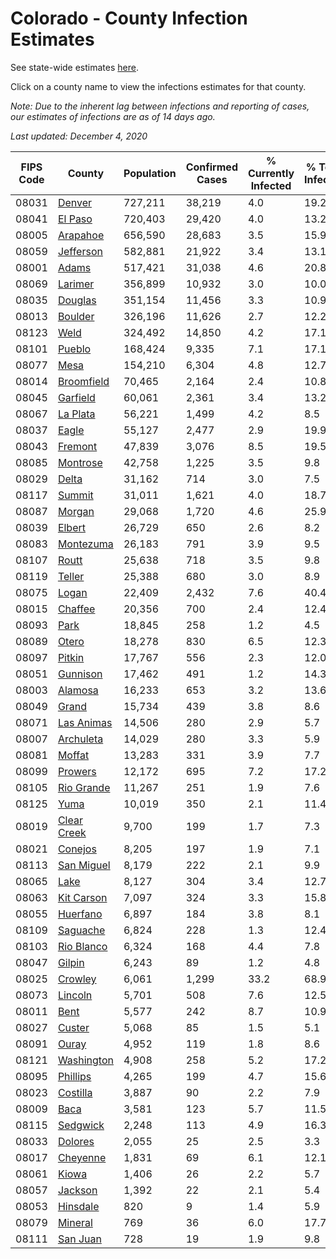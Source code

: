 # Colorado - County Infection Estimates

See state-wide estimates [here](/infections/us-co).

Click on a county name to view the infections estimates for that county.

*Note: Due to the inherent lag between infections and reporting of cases, our estimates of infections are as of 14 days ago.*

*Last updated: December 4, 2020*

|   FIPS Code |                     County |   Population |   Confirmed Cases |   % Currently Infected |   % Total Infected |
|-------------|----------------------------|--------------|-------------------|------------------------|--------------------|
|       08031 |           [Denver](denver) |      727,211 |            38,219 |                    4.0 |               19.2 |
|       08041 |         [El Paso](el-paso) |      720,403 |            29,420 |                    4.0 |               13.2 |
|       08005 |       [Arapahoe](arapahoe) |      656,590 |            28,683 |                    3.5 |               15.9 |
|       08059 |     [Jefferson](jefferson) |      582,881 |            21,922 |                    3.4 |               13.1 |
|       08001 |             [Adams](adams) |      517,421 |            31,038 |                    4.6 |               20.8 |
|       08069 |         [Larimer](larimer) |      356,899 |            10,932 |                    3.0 |               10.0 |
|       08035 |         [Douglas](douglas) |      351,154 |            11,456 |                    3.3 |               10.9 |
|       08013 |         [Boulder](boulder) |      326,196 |            11,626 |                    2.7 |               12.2 |
|       08123 |               [Weld](weld) |      324,492 |            14,850 |                    4.2 |               17.1 |
|       08101 |           [Pueblo](pueblo) |      168,424 |             9,335 |                    7.1 |               17.1 |
|       08077 |               [Mesa](mesa) |      154,210 |             6,304 |                    4.8 |               12.7 |
|       08014 |   [Broomfield](broomfield) |       70,465 |             2,164 |                    2.4 |               10.8 |
|       08045 |       [Garfield](garfield) |       60,061 |             2,361 |                    3.4 |               13.2 |
|       08067 |       [La Plata](la-plata) |       56,221 |             1,499 |                    4.2 |                8.5 |
|       08037 |             [Eagle](eagle) |       55,127 |             2,477 |                    2.9 |               19.9 |
|       08043 |         [Fremont](fremont) |       47,839 |             3,076 |                    8.5 |               19.5 |
|       08085 |       [Montrose](montrose) |       42,758 |             1,225 |                    3.5 |                9.8 |
|       08029 |             [Delta](delta) |       31,162 |               714 |                    3.0 |                7.5 |
|       08117 |           [Summit](summit) |       31,011 |             1,621 |                    4.0 |               18.7 |
|       08087 |           [Morgan](morgan) |       29,068 |             1,720 |                    4.6 |               25.9 |
|       08039 |           [Elbert](elbert) |       26,729 |               650 |                    2.6 |                8.2 |
|       08083 |     [Montezuma](montezuma) |       26,183 |               791 |                    3.9 |                9.5 |
|       08107 |             [Routt](routt) |       25,638 |               718 |                    3.5 |                9.8 |
|       08119 |           [Teller](teller) |       25,388 |               680 |                    3.0 |                8.9 |
|       08075 |             [Logan](logan) |       22,409 |             2,432 |                    7.6 |               40.4 |
|       08015 |         [Chaffee](chaffee) |       20,356 |               700 |                    2.4 |               12.4 |
|       08093 |               [Park](park) |       18,845 |               258 |                    1.2 |                4.5 |
|       08089 |             [Otero](otero) |       18,278 |               830 |                    6.5 |               12.3 |
|       08097 |           [Pitkin](pitkin) |       17,767 |               556 |                    2.3 |               12.0 |
|       08051 |       [Gunnison](gunnison) |       17,462 |               491 |                    1.2 |               14.3 |
|       08003 |         [Alamosa](alamosa) |       16,233 |               653 |                    3.2 |               13.6 |
|       08049 |             [Grand](grand) |       15,734 |               439 |                    3.8 |                8.6 |
|       08071 |   [Las Animas](las-animas) |       14,506 |               280 |                    2.9 |                5.7 |
|       08007 |     [Archuleta](archuleta) |       14,029 |               280 |                    3.3 |                5.9 |
|       08081 |           [Moffat](moffat) |       13,283 |               331 |                    3.9 |                7.7 |
|       08099 |         [Prowers](prowers) |       12,172 |               695 |                    7.2 |               17.2 |
|       08105 |   [Rio Grande](rio-grande) |       11,267 |               251 |                    1.9 |                7.6 |
|       08125 |               [Yuma](yuma) |       10,019 |               350 |                    2.1 |               11.4 |
|       08019 | [Clear Creek](clear-creek) |        9,700 |               199 |                    1.7 |                7.3 |
|       08021 |         [Conejos](conejos) |        8,205 |               197 |                    1.9 |                7.1 |
|       08113 |   [San Miguel](san-miguel) |        8,179 |               222 |                    2.1 |                9.9 |
|       08065 |               [Lake](lake) |        8,127 |               304 |                    3.4 |               12.7 |
|       08063 |   [Kit Carson](kit-carson) |        7,097 |               324 |                    3.3 |               15.8 |
|       08055 |       [Huerfano](huerfano) |        6,897 |               184 |                    3.8 |                8.1 |
|       08109 |       [Saguache](saguache) |        6,824 |               228 |                    1.3 |               12.4 |
|       08103 |   [Rio Blanco](rio-blanco) |        6,324 |               168 |                    4.4 |                7.8 |
|       08047 |           [Gilpin](gilpin) |        6,243 |                89 |                    1.2 |                4.8 |
|       08025 |         [Crowley](crowley) |        6,061 |             1,299 |                   33.2 |               68.9 |
|       08073 |         [Lincoln](lincoln) |        5,701 |               508 |                    7.6 |               12.5 |
|       08011 |               [Bent](bent) |        5,577 |               242 |                    8.7 |               10.9 |
|       08027 |           [Custer](custer) |        5,068 |                85 |                    1.5 |                5.1 |
|       08091 |             [Ouray](ouray) |        4,952 |               119 |                    1.8 |                8.6 |
|       08121 |   [Washington](washington) |        4,908 |               258 |                    5.2 |               17.2 |
|       08095 |       [Phillips](phillips) |        4,265 |               199 |                    4.7 |               15.6 |
|       08023 |       [Costilla](costilla) |        3,887 |                90 |                    2.2 |                7.9 |
|       08009 |               [Baca](baca) |        3,581 |               123 |                    5.7 |               11.5 |
|       08115 |       [Sedgwick](sedgwick) |        2,248 |               113 |                    4.9 |               16.3 |
|       08033 |         [Dolores](dolores) |        2,055 |                25 |                    2.5 |                3.3 |
|       08017 |       [Cheyenne](cheyenne) |        1,831 |                69 |                    6.1 |               12.1 |
|       08061 |             [Kiowa](kiowa) |        1,406 |                26 |                    2.2 |                5.7 |
|       08057 |         [Jackson](jackson) |        1,392 |                22 |                    2.1 |                5.4 |
|       08053 |       [Hinsdale](hinsdale) |          820 |                 9 |                    1.4 |                5.9 |
|       08079 |         [Mineral](mineral) |          769 |                36 |                    6.0 |               17.7 |
|       08111 |       [San Juan](san-juan) |          728 |                19 |                    1.9 |                9.8 |